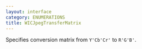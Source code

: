 ```yaml
---
layout: interface
category: ENUMERATIONS
title: WICJpegTransferMatrix
---
```


Specifies conversion matrix from `Y'Cb'Cr'` to `R'G'B'`.
